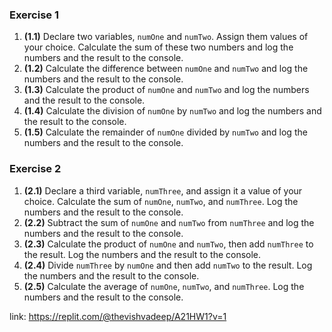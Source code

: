 ### Exercise 1

1.  **(1.1)** Declare two variables, `numOne` and `numTwo`. Assign them values of your choice. Calculate the sum of these two numbers and log the numbers and the result to the console.
2.  **(1.2)** Calculate the difference between `numOne` and `numTwo` and log the numbers and the result to the console.
3.  **(1.3)** Calculate the product of `numOne` and `numTwo` and log the numbers and the result to the console.
4.  **(1.4)** Calculate the division of `numOne` by `numTwo` and log the numbers and the result to the console.
5.  **(1.5)** Calculate the remainder of `numOne` divided by `numTwo` and log the numbers and the result to the console.

### Exercise 2

1.  **(2.1)** Declare a third variable, `numThree`, and assign it a value of your choice. Calculate the sum of `numOne`, `numTwo`, and `numThree`. Log the numbers and the result to the console.
2.  **(2.2)** Subtract the sum of `numOne` and `numTwo` from `numThree` and log the numbers and the result to the console.
3.  **(2.3)** Calculate the product of `numOne` and `numTwo`, then add `numThree` to the result. Log the numbers and the result to the console.
4.  **(2.4)** Divide `numThree` by `numOne` and then add `numTwo` to the result. Log the numbers and the result to the console.
5.  **(2.5)** Calculate the average of `numOne`, `numTwo`, and `numThree`. Log the numbers and the result to the console.

link: https://replit.com/@thevishvadeep/A21HW1?v=1
